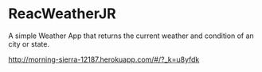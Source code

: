 # ReacWeatherJR

A simple Weather App that returns the current weather and condition of an city or state. 

http://morning-sierra-12187.herokuapp.com/#/?_k=u8yfdk
